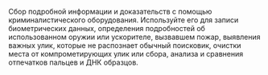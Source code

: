 Сбор подробной информации и доказательств с помощью криминалистического оборудования. Используйте его для записи биометрических данных, определения подробностей об использованном оружии или ускорителе, вызвавшем пожар, выявления важных улик, которые не распознает обычный поисковик, очистки места от компрометирующих улик или сбора, анализа и сравнения отпечатков пальцев и ДНК образцов.